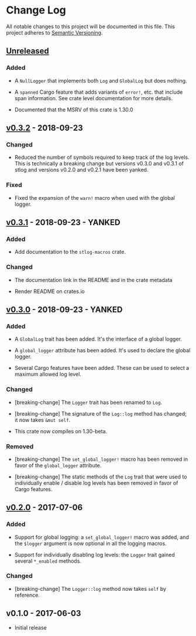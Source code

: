 # Change Log

All notable changes to this project will be documented in this file.
This project adheres to [Semantic Versioning](http://semver.org/).

## [Unreleased]

### Added

- A `NullLogger` that implements both `Log` and `GlobalLog` but does nothing.

- A `spanned` Cargo feature that adds variants of `error!`, etc. that include
  span information. See crate level documentation for more details.

- Documented that the MSRV of this crate is 1.30.0

## [v0.3.2] - 2018-09-23

### Changed

- Reduced the number of symbols required to keep track of the log levels. This
  is technically a breaking change but versions v0.3.0 and v0.3.1 of stlog and
  versions v0.2.0 and v0.2.1 have been yanked.

### Fixed

- Fixed the expansion of the `warn!` macro when used with the global logger.

## [v0.3.1] - 2018-09-23 - YANKED

### Added

- Add documentation to the `stlog-macros` crate.

### Changed

- The documentation link in the README and in the crate metadata

- Render README on crates.io

## [v0.3.0] - 2018-09-23 - YANKED

### Added

- A `GlobalLog` trait has been added. It's the interface of a global logger.

- A `global_logger` attribute has been added. It's used to declare the global
  logger.

- Several Cargo features have been added. These can be used to select a
  maximum allowed log level.

### Changed

- [breaking-change] The `Logger` trait has been renamed to `Log`.

- [breaking-change] The signature of the `Log::log` method has changed; it now
  takes `&mut self`.

- This crate now compiles on 1.30-beta.

### Removed

- [breaking-change] The `set_global_logger!` macro has been removed in favor of
  the `global_logger` attribute.

- [breaking-change] The static methods of the `Log` trait that were used to
  individually enable / disable log levels has been removed in favor of Cargo
  features.

## [v0.2.0] - 2017-07-06

### Added

- Support for global logging: a `set_global_logger!` macro was added, and the
  `$logger` argument is now optional in all the logging macros.

- Support for individually disabling log levels: the `Logger` trait gained
  several `*_enabled` methods.

### Changed

- [breaking-change] The `Logger::log` method now takes `self` by reference.

## v0.1.0 - 2017-06-03

- Initial release

[Unreleased]: https://github.com/japaric/stlog/compare/v0.3.2...HEAD
[v0.3.2]: https://github.com/japaric/stlog/compare/v0.3.1...v0.3.2
[v0.3.1]: https://github.com/japaric/stlog/compare/v0.3.0...v0.3.1
[v0.3.0]: https://github.com/japaric/stlog/compare/v0.2.0...v0.3.0
[v0.2.0]: https://github.com/japaric/stlog/compare/v0.1.0...v0.2.0
